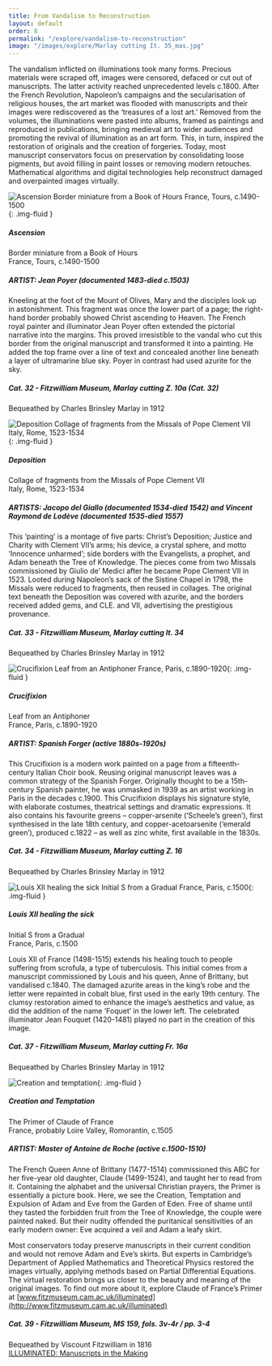 ```yaml
---
title: From Vandalism to Reconstruction
layout: default
order: 8
permalink: "/explore/vandalism-to-reconstruction"
image: "/images/explore/Marlay cutting It. 35_mas.jpg"
---
```


The vandalism inflicted on illuminations took many forms. Precious materials were scraped off, images were censored, defaced or cut out of manuscripts. The latter activity reached unprecedented levels c.1800. After the French Revolution, Napoleon’s campaigns and the secularisation of religious houses, the art market was flooded with manuscripts and their images were rediscovered as the ‘treasures of a lost art.’ Removed from the volumes, the illuminations were pasted into albums, framed as paintings and reproduced in publications, bringing medieval art to wider audiences and promoting the revival of illumination as an art form. This, in turn, inspired the restoration of originals and the creation of forgeries. Today, most manuscript conservators focus on preservation by consolidating loose pigments, but avoid filling in paint losses or removing modern retouches. Mathematical algorithms and digital technologies help reconstruct damaged and overpainted images virtually.

![Ascension Border miniature from a Book of Hours France, Tours, c.1490-1500]({{site.baseurl}}/images/explore/colour_8_1.jpeg){: .img-fluid }

##### Ascension  
Border miniature from a Book of Hours  
France, Tours, c.1490-1500

##### ARTIST: Jean Poyer (documented 1483-died c.1503)

Kneeling at the foot of the Mount of Olives, Mary and the disciples look up in astonishment. This fragment was once the lower part of a page; the right-hand border probably showed Christ ascending to Heaven. The French royal painter and illuminator Jean Poyer often extended the pictorial narrative into the margins. This proved irresistible to the vandal who cut this border from the original manuscript and transformed it into a painting. He added the top frame over a line of text and concealed another line beneath a layer of ultramarine blue sky. Poyer in contrast had used azurite for the sky.

##### Cat. 32 - Fitzwilliam Museum, Marlay cutting Z. 10a (Cat. 32)  
Bequeathed by Charles Brinsley Marlay in 1912

![Deposition Collage of fragments from the Missals of Pope Clement VII Italy, Rome, 1523-1534]({{site.baseurl}}/images/explore/colour_8_2.jpeg){: .img-fluid }

##### Deposition  
Collage of fragments from the Missals of Pope Clement VII  
Italy, Rome, 1523-1534

##### ARTISTS: Jacopo del Giallo (documented 1534-died 1542) and Vincent Raymond de Lodève (documented 1535-died 1557) 

This ‘painting’ is a montage of five parts: Christ’s Deposition; Justice and Charity with Clement VII’s arms; his device, a crystal sphere, and motto ‘Innocence unharmed’; side borders with the Evangelists, a prophet, and Adam beneath the Tree of Knowledge. The pieces come from two Missals commissioned by Giulio de’ Medici after he became Pope Clement VII in 1523. Looted during Napoleon’s sack of the Sistine Chapel in 1798, the Missals were reduced to fragments, then reused in collages. The original text beneath the Deposition was covered with azurite, and the borders received added gems, and CLE. and VII, advertising the prestigious provenance.

##### Cat. 33 - Fitzwilliam Museum, Marlay cutting It. 34  
Bequeathed by Charles Brinsley Marlay in 1912

![Crucifixion Leaf from an Antiphoner France, Paris, c.1890-1920]({{site.baseurl}}/images/explore/colour_8_3.jpeg){: .img-fluid }

##### Crucifixion  
Leaf from an Antiphoner  
France, Paris, c.1890-1920

##### ARTIST: Spanish Forger (active 1880s-1920s)

This Crucifixion is a modern work painted on a page from a fifteenth-century Italian Choir book. Reusing original manuscript leaves was a common strategy of the Spanish Forger. Originally thought to be a 15th-century Spanish painter, he was unmasked in 1939 as an artist working in Paris in the decades c.1900. This Crucifixion displays his signature style, with elaborate costumes, theatrical settings and dramatic expressions. It also contains his favourite greens – copper-arsenite (‘Scheele’s green’), first synthesised in the late 18th century, and copper-acetoarsenite (‘emerald green’), produced c.1822 – as well as zinc white, first available in the 1830s. 

##### Cat. 34 - Fitzwilliam Museum, Marlay cutting Z. 16  
Bequeathed by Charles Brinsley Marlay in 1912

![Louis XII healing the sick Initial S from a Gradual France, Paris, c.1500]({{site.baseurl}}/images/explore/colour_8_4.jpeg){: .img-fluid }

##### Louis XII healing the sick  
Initial S from a Gradual  
France, Paris, c.1500

Louis XII of France (1498-1515) extends his healing touch to people suffering from scrofula, a type of tuberculosis. This initial comes from a manuscript commissioned by Louis and his queen, Anne of Brittany, but vandalised c.1840. The damaged azurite areas in the king’s robe and the letter were repainted in cobalt blue, first used in the early 19th century. The clumsy restoration aimed to enhance the image’s aesthetics and value, as did the addition of the name ‘Foquet’ in the lower left. The celebrated illuminator Jean Fouquet (1420-1481) played no part in the creation of this image.

##### Cat. 37 - Fitzwilliam Museum, Marlay cutting Fr. 16a  
Bequeathed by Charles Brinsley Marlay in 1912

![Creation and temptation]({{site.baseurl}}/images/explore/MS%20159%20opening%20for%20galleryresized.jpeg){: .img-fluid }

##### Creation and Temptation  
The Primer of Claude of France  
France, probably Loire Valley, Romorantin, c.1505

##### ARTIST: Master of Antoine de Roche (active c.1500-1510)

The French Queen Anne of Brittany (1477-1514) commissioned this ABC for her five-year old daughter, Claude (1499-1524), and taught her to read from it. Containing the alphabet and the universal Christian prayers, the Primer is essentially a picture book. Here, we see the Creation, Temptation and Expulsion of Adam and Eve from the Garden of Eden. Free of shame until they tasted the forbidden fruit from the Tree of Knowledge, the couple were painted naked. But their nudity offended the puritanical sensitivities of an early modern owner: Eve acquired a veil and Adam a leafy skirt. 

Most conservators today preserve manuscripts in their current condition and would not remove Adam and Eve’s skirts. But experts in Cambridge’s Department of Applied Mathematics and Theoretical Physics restored the images virtually, applying methods based on Partial Differential Equations. The virtual restoration brings us closer to the beauty and meaning of the original images. To find out more about it, explore Claude of France’s Primer at [www.fitzmuseum.cam.ac.uk/illuminated](http://www.fitzmuseum.cam.ac.uk/illuminated)

##### Cat. 39 - Fitzwilliam Museum, MS 159, fols. 3v-4r / pp. 3-4  
Bequeathed by Viscount Fitzwilliam in 1816  
[ILLUMINATED: Manuscripts in the Making](http://www.fitzmuseum.cam.ac.uk/illuminated/manuscript/discover/the-primer-of-claude-of-france)
